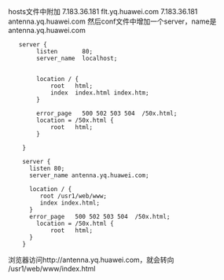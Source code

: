 hosts文件中附加
7.183.36.181 flt.yq.huawei.com
7.183.36.181 antenna.yq.huawei.com
然后conf文件中增加一个server，name是antenna.yq.huawei.com
```
   server {
        listen       80;
        server_name  localhost;


        location / {
            root   html;
            index  index.html index.htm;
        }

        error_page   500 502 503 504  /50x.html;
        location = /50x.html {
            root   html;
        }

    }

    server {
      listen 80;
      server_name antenna.yq.huawei.com;

      location / {
         root /usr1/web/www;
         index index.html;
      }
      error_page   500 502 503 504  /50x.html;
        location = /50x.html {
            root   html;
      }
    }
```
浏览器访问http://antenna.yq.huawei.com，就会转向 /usr1/web/www/index.html
